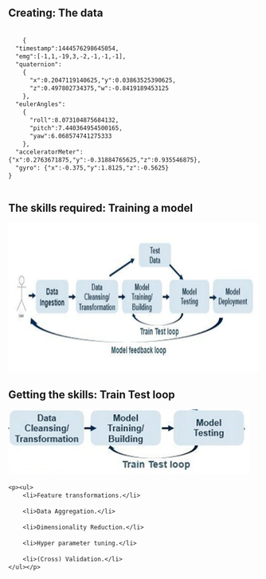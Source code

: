 <section>
    <h2>Creating: The data</h2>
    <pre><code class="hljs" data-trim contenteditable>
    {
  "timestamp":1444576298645054,
  "emg":[-1,1,-19,3,-2,-1,-1,-1],
  "quaternion":
    {
      "x":0.2047119140625,"y":0.03863525390625,
      "z":0.497802734375,"w":-0.8419189453125
    },
  "eulerAngles":
    {
      "roll":8.073104875684132,
      "pitch":7.440364954500165,
      "yaw":6.068574741275333
    },
  "acceleratorMeter": {"x":0.2763671875,"y":-0.31884765625,"z":0.935546875},
  "gyro": {"x":-0.375,"y":1.8125,"z":-0.5625}
}
    </code></pre>
</section>

<section>
    <h2>The skills required: Training a model</h2>
    <img src="img/training_model.png" height="300">
</section>

<section>
    <h2>Getting the skills: Train Test loop</h2>
    <img src="img/training_section.jpg">

    <p><ul>
        <li>Feature transformations.</li>

        <li>Data Aggregation.</li>

        <li>Dimensionality Reduction.</li>

        <li>Hyper parameter tuning.</li>

        <li>(Cross) Validation.</li>
    </ul></p>
</section>
